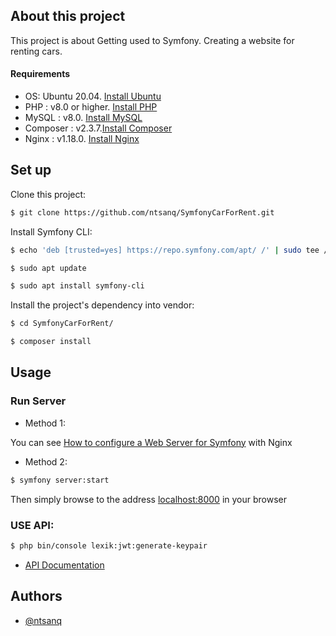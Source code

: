 About this project
------------
This project is about Getting used to Symfony. Creating a website for renting cars. 

#### Requirements
- OS: Ubuntu 20.04. [Install Ubuntu](https://phoenixnap.com/kb/install-ubuntu-20-04)
- PHP : v8.0 or higher. [Install PHP](https://nextgentips.com/2022/01/31/how-to-install-php-8-1-on-ubuntu-20-04/?noamp=mobile)
- MySQL : v8.0. [Install MySQL](https://www.digitalocean.com/community/tutorials/how-to-install-mysql-on-ubuntu-20-04)
- Composer : v2.3.7.[Install Composer](https://www.digitalocean.com/community/tutorials/how-to-install-and-use-composer-on-ubuntu-20-04)
- Nginx : v1.18.0. [Install Nginx](https://www.digitalocean.com/community/tutorials/how-to-install-nginx-on-ubuntu-20-04)

Set up
------------
Clone this project:
```sh  
$ git clone https://github.com/ntsanq/SymfonyCarForRent.git
``` 

Install Symfony CLI:
```sh  
$ echo 'deb [trusted=yes] https://repo.symfony.com/apt/ /' | sudo tee /etc/apt/sources.list.d/symfony-cli.list

$ sudo apt update

$ sudo apt install symfony-cli
```  

Install the project's dependency into vendor:
```sh  
$ cd SymfonyCarForRent/

$ composer install
``` 

Usage
------------

### Run Server
 - Method 1:

You can see [How to configure a Web Server for Symfony](https://symfony.com/doc/current/setup/web_server_configuration.html) with Nginx
- Method 2:
```sh  
$ symfony server:start
```   
Then simply browse to the address [localhost:8000](http://localhost:8000/) in your browser


### USE API:
```sh  
$ php bin/console lexik:jwt:generate-keypair
```  
- [API Documentation](https://documenter.getpostman.com/view/21188878/UzBsGP8K#57ae3f7d-2356-4997-ac12-117fabfe1510)

## Authors

- [@ntsanq](https://www.github.com/ntsanq)

